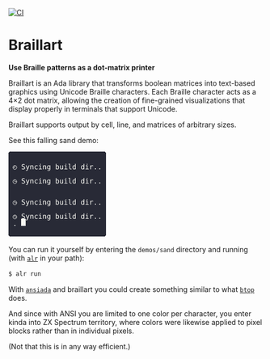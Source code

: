 [![CI](https://img.shields.io/github/actions/workflow/status/mosteo/braillart/selftest.yml?label=CI)](https://github.com/mosteo/braillart/actions/workflows/selftest.yml)


# Braillart

**Use Braille patterns as a dot-matrix printer**

Braillart is an Ada library that transforms boolean matrices into text-based
graphics using Unicode Braille characters. Each Braille character acts as a 4×2
dot matrix, allowing the creation of fine-grained visualizations that display
properly in terminals that support Unicode.

Braillart supports output by cell, line, and matrices of arbitrary sizes.

See this falling sand demo:

![Sand Demo](demos/sand/sand.gif)

You can run it yourself by entering the `demos/sand` directory and running
(with [`alr`](https://github.com/alire-project/alire) in your path):

```bash
$ alr run
```

With [`ansiada`](https://github.com/mosteo/ansi-ada) and braillart you could
create something similar to what [`btop`](https://github.com/aristocratos/btop)
does.

And since with ANSI you are limited to one color per character, you enter kinda
into ZX Spectrum territory, where colors were likewise applied to pixel blocks
rather than in individual pixels.

(Not that this is in any way efficient.)
